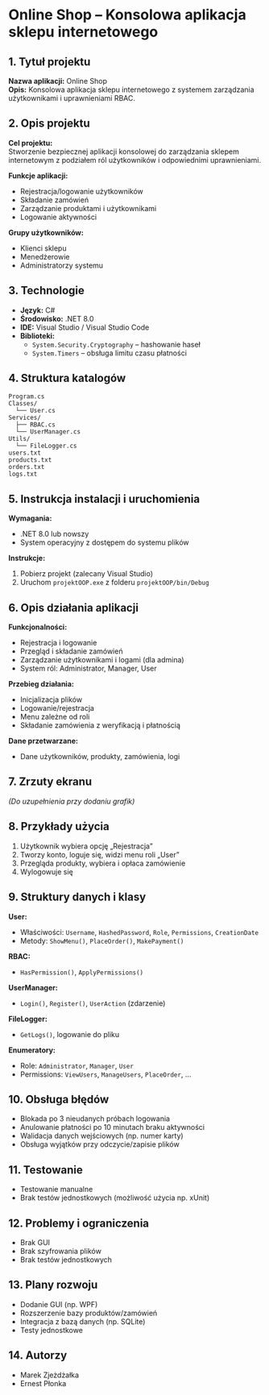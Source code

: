 ﻿# Online Shop – Konsolowa aplikacja sklepu internetowego

## 1. Tytuł projektu
**Nazwa aplikacji:** Online Shop  
**Opis:** Konsolowa aplikacja sklepu internetowego z systemem zarządzania użytkownikami i uprawnieniami RBAC.

## 2. Opis projektu

**Cel projektu:**  
Stworzenie bezpiecznej aplikacji konsolowej do zarządzania sklepem internetowym z podziałem ról użytkowników i odpowiednimi uprawnieniami.

**Funkcje aplikacji:**  
- Rejestracja/logowanie użytkowników  
- Składanie zamówień  
- Zarządzanie produktami i użytkownikami  
- Logowanie aktywności

**Grupy użytkowników:**  
- Klienci sklepu  
- Menedżerowie  
- Administratorzy systemu

## 3. Technologie

- **Język:** C#  
- **Środowisko:** .NET 8.0  
- **IDE:** Visual Studio / Visual Studio Code  
- **Biblioteki:**  
  - `System.Security.Cryptography` – hashowanie haseł  
  - `System.Timers` – obsługa limitu czasu płatności

## 4. Struktura katalogów

```
Program.cs
Classes/
  └── User.cs
Services/
  ├── RBAC.cs
  └── UserManager.cs
Utils/
  └── FileLogger.cs
users.txt
products.txt
orders.txt
logs.txt
```

## 5. Instrukcja instalacji i uruchomienia

**Wymagania:**  
- .NET 8.0 lub nowszy  
- System operacyjny z dostępem do systemu plików

**Instrukcje:**  
1. Pobierz projekt (zalecany Visual Studio)  
2. Uruchom `projektOOP.exe` z folderu `projektOOP/bin/Debug`

## 6. Opis działania aplikacji

**Funkcjonalności:**  
- Rejestracja i logowanie  
- Przegląd i składanie zamówień  
- Zarządzanie użytkownikami i logami (dla admina)  
- System ról: Administrator, Manager, User

**Przebieg działania:**  
- Inicjalizacja plików  
- Logowanie/rejestracja  
- Menu zależne od roli  
- Składanie zamówienia z weryfikacją i płatnością

**Dane przetwarzane:**  
- Dane użytkowników, produkty, zamówienia, logi

## 7. Zrzuty ekranu
_(Do uzupełnienia przy dodaniu grafik)_

## 8. Przykłady użycia

1. Użytkownik wybiera opcję „Rejestracja”  
2. Tworzy konto, loguje się, widzi menu roli „User”  
3. Przegląda produkty, wybiera i opłaca zamówienie  
4. Wylogowuje się

## 9. Struktury danych i klasy

**User:**  
- Właściwości: `Username`, `HashedPassword`, `Role`, `Permissions`, `CreationDate`  
- Metody: `ShowMenu()`, `PlaceOrder()`, `MakePayment()`

**RBAC:**  
- `HasPermission()`, `ApplyPermissions()`

**UserManager:**  
- `Login()`, `Register()`, `UserAction` (zdarzenie)

**FileLogger:**  
- `GetLogs()`, logowanie do pliku

**Enumeratory:**  
- Role: `Administrator`, `Manager`, `User`  
- Permissions: `ViewUsers`, `ManageUsers`, `PlaceOrder`, ...

## 10. Obsługa błędów

- Blokada po 3 nieudanych próbach logowania  
- Anulowanie płatności po 10 minutach braku aktywności  
- Walidacja danych wejściowych (np. numer karty)  
- Obsługa wyjątków przy odczycie/zapisie plików

## 11. Testowanie

- Testowanie manualne  
- Brak testów jednostkowych (możliwość użycia np. xUnit)

## 12. Problemy i ograniczenia

- Brak GUI  
- Brak szyfrowania plików  
- Brak testów jednostkowych

## 13. Plany rozwoju

- Dodanie GUI (np. WPF)  
- Rozszerzenie bazy produktów/zamówień  
- Integracja z bazą danych (np. SQLite)  
- Testy jednostkowe

## 14. Autorzy

- Marek Zjeżdżałka  
- Ernest Płonka
